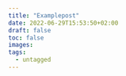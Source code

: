 ```yaml
---
title: "Examplepost"
date: 2022-06-29T15:53:50+02:00
draft: false
toc: false
images:
tags:
  - untagged
---
```


